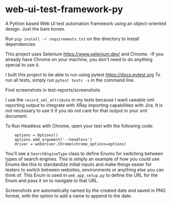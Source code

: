 # web-ui-test-framework-py

A Python based Web UI test automation framework using an object-oriented design. Just the bare bones.

Run `pip install -r requirements.txt` on the directory to install dependencies

This project uses Selenium https://www.selenium.dev/ and Chrome. 
-If you already have Chrome on your machine, you don't need to do anything special to use it.

I built this project to be able to run using pytest https://docs.pytest.org
To run all tests, simply run `pytest tests -s` in the command line.

Find screenshots in test-reports/screenshots

I use the `record_xml_attribute` in my tests because I want useable xml reporting output to integrate with XRay
importing capabilities with Jira. It is not necessary to use it if you do not care for that output in your xml document.

To Run Headless with Chrome, open your test with the following code:

```
	options = Options()
	options.add_argument('--headless')
	driver = webdriver.Chrome(chrome_options=options)
```

You'll see a `SearchEngineType` class to define Enums for switching between types of search engines. This is simply an
example of how you could use Enums like this to standardize initial inputs and make things easier for testers to switch
between websites, environments or anything else you can think of. This Enum is used in `web_app_setup.py` to define the
URL for the Enum and pass it on to navigate to that URL.

Screenshots are automatically named by the created date and saved in PNG format, with the option to add a name to append
to the date.

